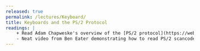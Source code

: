 ```yaml
---
released: true
permalink: /lectures/Keyboard/
title: Keyboards and the PS/2 Protocol
readings: |
    + Read Adam Chapweske's overview of the [PS/2 protocol](https://web.archive.org/web/20180302005138/http://computer-engineering.org/ps2protocol/) for keyboards and mice.
    - Neat video from Ben Eater demonstrating how to read PS/2 scancode via [breadboard wizardry](https://www.youtube.com/watch?v=7aXbh9VUB3U). He does it all in hardware, thankfully easier for us in software!
---
```


